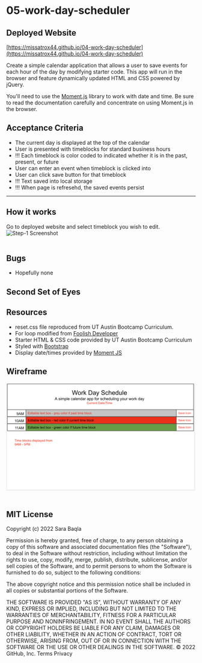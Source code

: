 # 05-work-day-scheduler

## Deployed Website

[https://missatrox44.github.io/04-work-day-scheduler](https://missatrox44.github.io/04-work-day-scheduler)


Create a simple calendar application that allows a user to save events for each hour of the day by modifying starter code. This app will run in the browser and feature dynamically updated HTML and CSS powered by jQuery.

You'll need to use the [Moment.js](https://momentjs.com/) library to work with date and time. Be sure to read the documentation carefully and concentrate on using Moment.js in the browser.

## Acceptance Criteria
* The current day is displayed at the top of the calendar
* User is presented with timeblocks for standard business hours
* !!! Each timeblock is color coded to indicated whether it is in the past, present, or future
* User can enter an event when timeblock is clicked into
* User can click save button for that timeblock 
* !!! Text saved into local storage
* !!! When page is refresehd, the saved events persist

---
## How it works
Go to deployed website and select timeblock you wish to edit.
![Step-1 Screenshot]()<br><br>

## Bugs

* Hopefully none

## Second Set of Eyes


## Resources

* reset.css file reproduced from UT Austin Bootcamp Curriculum.<br>
* For loop modified from [Foolish Developer](https://dev.to/code_mystery)
* Starter HTML & CSS code provided by UT Austin Bootcamp Curriculum
* Styled with [Bootstrap](https://getbootstrap.com/docs/4.6/getting-started/introduction/)
* Display date/times provided by [Moment JS](https://momentjs.com/)

## Wireframe
![wireframe](./assets/images/wireframe.png)<br><br>

## MIT License

Copyright (c) 2022 Sara Baqla

Permission is hereby granted, free of charge, to any person obtaining a copy
of this software and associated documentation files (the "Software"), to deal
in the Software without restriction, including without limitation the rights
to use, copy, modify, merge, publish, distribute, sublicense, and/or sell
copies of the Software, and to permit persons to whom the Software is
furnished to do so, subject to the following conditions:

The above copyright notice and this permission notice shall be included in all
copies or substantial portions of the Software.

THE SOFTWARE IS PROVIDED "AS IS", WITHOUT WARRANTY OF ANY KIND, EXPRESS OR
IMPLIED, INCLUDING BUT NOT LIMITED TO THE WARRANTIES OF MERCHANTABILITY,
FITNESS FOR A PARTICULAR PURPOSE AND NONINFRINGEMENT. IN NO EVENT SHALL THE
AUTHORS OR COPYRIGHT HOLDERS BE LIABLE FOR ANY CLAIM, DAMAGES OR OTHER
LIABILITY, WHETHER IN AN ACTION OF CONTRACT, TORT OR OTHERWISE, ARISING FROM,
OUT OF OR IN CONNECTION WITH THE SOFTWARE OR THE USE OR OTHER DEALINGS IN THE
SOFTWARE.
© 2022 GitHub, Inc.
Terms
Privacy
